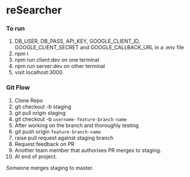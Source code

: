 # reSearcher

### To run

1. DB_USER, DB_PASS, API_KEY, GOOGLE_CLIENT_ID, GOOGLE_CLIENT_SECRET and GOOGLE_CALLBACK_URL in a .env file
2. npm i
3. npm run client:dev on one terminal
4. npm run server:dev on other terminal
5. visit localhost:3000


### Git Flow

1. Clone Repo
2. git checkout -b staging
3. git pull origin staging
4. git checkout -b `username-feature-branch-name`
5. After working on the branch and thoroughly testing
6. git push origin `feature-branch-name`
7. raise pull request against staging branch
8. Request feedback on PR
9. Another team member that authorises PR merges to staging.
10. At end of project.

Someone merges staging to master.
